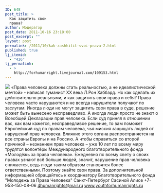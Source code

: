 ```yaml
---
ID: 648
post_title: >
  Как защитить свои
  права?
author: Модератор
post_date: 2011-10-16 23:18:00
post_excerpt: ""
layout: post
permalink: /2011/10/kak-zashhitit-svoi-prava-2.html
published: true
lj_itemid:
  - "426"
lj_permalink:
  - >
    http://forhumanright.livejournal.com/109153.html
---
```

<img src="http://cs5338.vk.com/u132145096/132409092/x_5b26039f.jpg" /> «Права человека должны стать реальностью, а не идеалистической мечтой» - написал гуманист ХХ века Л.Рон Хаббард. Но как сделать их действительно реальными, и как защитить свои права и себя?
Права человека часто нарушаются и не всегда нарушители получают по заслугам. Иногда люди не могут защитить свои права в суде, решение может быть вынесено несправедливо. А иногда люди просто не знают о Всеобщей Декларации прав человека. Если суд принял в отношении вас, как вам кажется, несправедливое решение, то вам поможет Европейский суд по правам человека, чья миссия защищать людей от нарушений прав человека. Влияние этого органа распространяется на все страны Европы и на Россию. А чтобы справиться со второй причиной – незнанием прав человека – уже 10 лет по всему миру трудятся волонтёры Международного благотворительного фонда «Молодёжь за права человека». Ежедневно по всему свету о своих правах узнают всё больше людей, значит, нарушение прав человека снижается, ведь люди таким образом становятся более ответственными. Поэтому знайте свои права.
За дополнительной информацией обращайтесь к координатору
Благотворительного фонда
"Молодежь за Права Человека" Санкт-Петербург 
Сасиной Алисе 
+7-953-150-08-06 
4humanrights@mail.ru
www.youthforhumanrights.ru